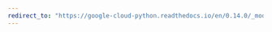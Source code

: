 ```yaml
---
redirect_to: "https://google-cloud-python.readthedocs.io/en/0.14.0/_modules/gcloud/storage/connection.html"
---
```


